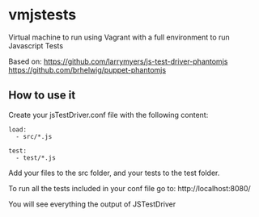 vmjstests
=========

Virtual machine to run using Vagrant with a full environment to run Javascript Tests

Based on:
https://github.com/larrymyers/js-test-driver-phantomjs
https://github.com/brhelwig/puppet-phantomjs

How to use it
-------------

Create your jsTestDriver.conf file with the following content:

	load:
	  - src/*.js

	test:
	  - test/*.js

Add your files to the src folder, and your tests to the test folder.

To run all the tests included in your conf file go to:
http://localhost:8080/

You will see everything the output of JSTestDriver
